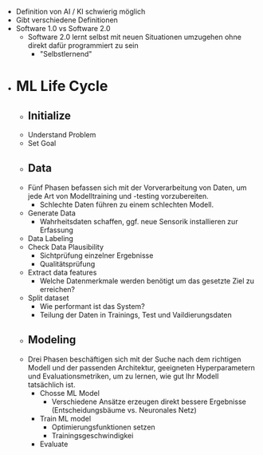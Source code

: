 - Definition von AI / KI schwierig möglich
- Gibt verschiedene Definitionen
- Software 1.0 vs Software 2.0
	- Software 2.0 lernt selbst mit neuen Situationen umzugehen ohne direkt dafür programmiert zu sein
		- "Selbstlernend"
- # ML Life Cycle
	- ## Initialize
	- Understand Problem
	- Set Goal
	- ## Data
	- Fünf Phasen befassen sich mit der Vorverarbeitung von Daten, um jede Art von Modelltraining und -testing vorzubereiten.
		- Schlechte Daten führen zu einem schlechten Modell.
	- Generate Data
		- Wahrheitsdaten schaffen, ggf. neue Sensorik installieren zur Erfassung
	- Data Labeling
	- Check Data Plausibility
		- Sichtprüfung einzelner Ergebnisse
		- Qualitätsprüfung
	- Extract data features
		- Welche Datenmerkmale werden benötigt um das gesetzte Ziel zu erreichen?
	- Split dataset
		- Wie performant ist das System?
		- Teilung der Daten in Trainings, Test und Vaildierungsdaten
	- ## Modeling
	- Drei Phasen beschäftigen sich mit der Suche nach dem richtigen Modell und der passenden Architektur, geeigneten Hyperparametern und Evaluationsmetriken, um zu lernen, wie gut Ihr Modell tatsächlich ist.
		- Chosse ML Model
			- Verschiedene Ansätze erzeugen direkt bessere Ergebnisse (Entscheidungsbäume vs. Neuronales Netz)
		- Train ML model
			- Optimierungsfunktionen setzen
			- Trainingsgeschwindigkei
		- Evaluate